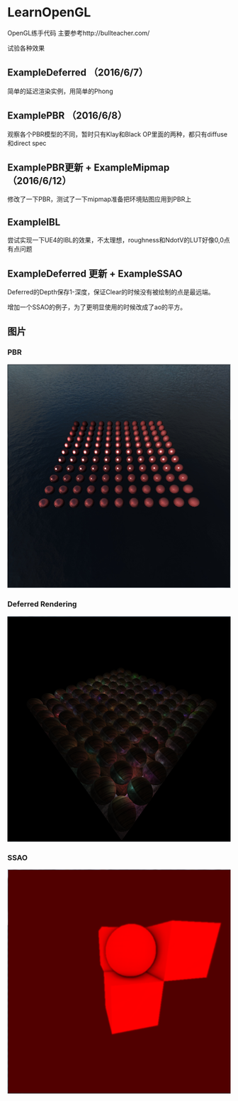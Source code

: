 # LearnOpenGL

 OpenGL练手代码
 主要参考http://bullteacher.com/

试验各种效果

## ExampleDeferred （2016/6/7）

简单的延迟渲染实例，用简单的Phong

## ExamplePBR （2016/6/8）

观察各个PBR模型的不同，暂时只有Klay和Black OP里面的两种，都只有diffuse和direct spec

## ExamplePBR更新 + ExampleMipmap （2016/6/12）

修改了一下PBR，测试了一下mipmap准备把环境贴图应用到PBR上

## ExampleIBL

尝试实现一下UE4的IBL的效果，不太理想，roughness和NdotV的LUT好像0,0点有点问题

## ExampleDeferred 更新 + ExampleSSAO

Deferred的Depth保存1-深度，保证Clear的时候没有被绘制的点是最远端。

增加一个SSAO的例子，为了更明显使用的时候改成了ao的平方。

## 图片

### PBR

![](https://github.com/Tangoyzx/LearnOpenGL/blob/master/samples/pbr.png)

### Deferred Rendering

![](https://github.com/Tangoyzx/LearnOpenGL/blob/master/samples/deferred_rendering.png)

### SSAO

![](https://github.com/Tangoyzx/LearnOpenGL/blob/master/samples/ssao.png)
